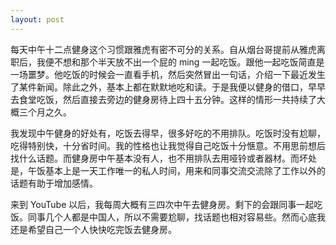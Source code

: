 ```yaml
---
layout: post
---
```


每天中午十二点健身这个习惯跟雅虎有密不可分的关系。自从烟台哥提前从雅虎离职后，我便不想和那个半天放不出一个屁的 ming 一起吃饭。跟他一起吃饭简直是一场噩梦。他吃饭的时候会一直看手机，然后突然冒出一句话，介绍一下最近发生了某件新闻。除此之外，基本上都在默默地吃和读。于是我便以健身的借口，早早去食堂吃饭，然后直接去旁边的健身房待上四十五分钟。这样的情形一共持续了大概三个月之久。

我发现中午健身的好处有，吃饭去得早，很多好吃的不用排队。吃饭时没有尬聊，吃得特别快，十分省时间。我的性格也让我觉得自己吃饭十分惬意。不用思前想后找什么话题。而健身房中午基本没有人，也不用排队去用哑铃或者器材。而坏处是，午饭基本上是一天工作唯一的私人时间，用来和同事交流交流除了工作以外的话题有助于增加感情。

来到 YouTube 以后，我每周大概有三四次中午去健身房。剩下的会跟同事一起吃饭。同事几个人都是中国人，所以不需要尬聊，找话题也相对容易些。然而心底我还是希望自己一个人快快吃完饭去健身房。
